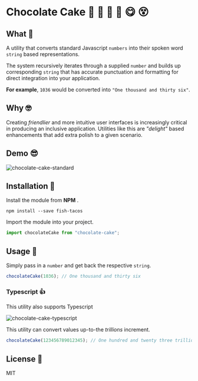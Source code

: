 # Chocolate Cake 🍫 🎂 🍰 🍨 😋 😵

## What 🤔

A utility that converts standard Javascript `numbers` into their spoken word `string` based representations.

The system recursively iterates through a supplied `number` and builds up corresponding `string` that has accurate punctuation and formatting for direct integration into your application.

**For example**, `1036` would be converted into `"One thousand and thirty six"`.

## Why 🤓

Creating _friendlier_ and more intuitive user interfaces is increasingly critical in producing an inclusive application. Utilities like this are _"delight"_ based enhancements that add extra polish to a given scenario.

## Demo 😎

![chocolate-cake-standard](https://user-images.githubusercontent.com/15273233/50428372-1c4c2f80-091c-11e9-96fe-f0efb172d723.gif)

## Installation 🤖

Install the module from **NPM** .

```
npm install --save fish-tacos
```

Import the module into your project.

```javascript
import chocolateCake from "chocolate-cake";
```

## Usage 💾

Simply pass in a `number` and get back the respective `string`.

```javascript
chocolateCake(1036); // One thousand and thirty six
```

### Typescript 👍

This utility also supports Typescript

![chocolate-cake-typescript](https://user-images.githubusercontent.com/15273233/50428371-1c4c2f80-091c-11e9-942f-99943d0148cb.png)

This utility can convert values up-to-the _trillions_ increment.

```javascript
chocolateCake(123456789012345); // One hundred and twenty three trillion, four hundred and fifty six billion, seven hundred and eighty nine million, twelve thousand, three hundred and forty five
```

## License 📜

MIT
